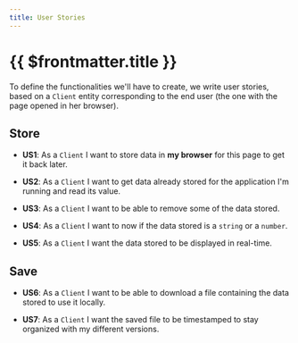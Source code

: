 ```yaml
---
title: User Stories
---
```


# {{ $frontmatter.title }}

To define the functionalities we'll have to create, we write user stories,
based on a `Client` entity corresponding to the end user (the one with the page
opened in her browser).

## Store

- **US1**: As a `Client` I want to store data in **my browser** for this page
  to get it back later.

- **US2**: As a `Client` I want to get data already stored for the application
  I'm running and read its value.

- **US3**: As a `Client` I want to be able to remove some of the data stored.

- **US4**: As a `Client` I want to now if the data stored is a `string`
  or a `number`.

- **US5**: As a `Client` I want the data stored to be displayed in real-time.

## Save

- **US6**: As a `Client` I want to be able to download a file containing the
  data stored to use it locally.

- **US7**: As a `Client` I want the saved file to be timestamped to stay
  organized with my different versions.
